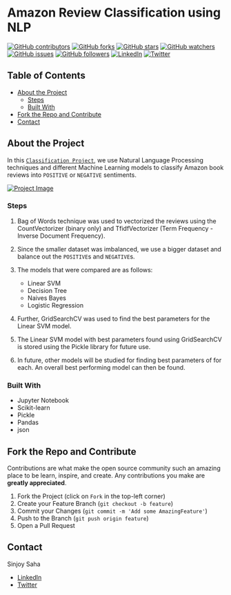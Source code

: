# Amazon Review Classification using NLP

[![GitHub contributors](https://img.shields.io/github/contributors/sinjoysaha/Amazon-Reviews-NLP.svg)](https://GitHub.com/sinjoysaha/Amazon-Reviews-NLP/graphs/contributors/)
[![GitHub forks](https://img.shields.io/github/forks/sinjoysaha/Amazon-Reviews-NLP.svg)](https://GitHub.com/sinjoysaha/Amazon-Reviews-NLP/network/)
[![GitHub stars](https://img.shields.io/github/stars/sinjoysaha/Amazon-Reviews-NLP.svg)](https://GitHub.com/sinjoysaha/Amazon-Reviews-NLP/stargazers/)
[![GitHub watchers](https://img.shields.io/github/watchers/sinjoysaha/Amazon-Reviews-NLP.svg)](https://GitHub.com/sinjoysaha/Amazon-Reviews-NLP/watchers/)
[![GitHub issues](https://img.shields.io/github/issues/sinjoysaha/Amazon-Reviews-NLP.svg)](https://GitHub.com/sinjoysaha/Amazon-Reviews-NLP/issues/)
[![GitHub followers](https://img.shields.io/github/followers/sinjoysaha.svg)](https://github.com/sinjoysaha?tab=followers)
[![LinkedIn](https://img.shields.io/badge/-LinkedIn-black.svg?style=flat-square&logo=linkedin&color=545454)](https://linkedin.com/in/sinjoysaha)
[![Twitter](https://img.shields.io/badge/-Twitter-blue.svg?style=flat-square&logo=twitter&color=b3e0ff)](https://twitter.com/SinjoySaha)

## Table of Contents

* [About the Project](#about-the-project)
  * [Steps](#steps)
  * [Built With](#built-with)
* [Fork the Repo and Contribute](#Fork-the-Repo-and-Contribute)
* [Contact](#contact)

## About the Project

In this [`Classification Project`](https://github.com/sinjoysaha/Amazon-Reviews-NLP), we use Natural Language Processing techniques and different Machine Learning models to classify Amazon book reviews into `POSITIVE` or `NEGATIVE` sentiments.

[![Project Image](docs/images/Amazon-Reviews-NLP-projectimage.png)](https://github.com/sinjoysaha/Amazon-Reviews-NLP/blob/main/docs/images/image1.png)

### Steps

1. Bag of Words technique was used to vectorized the reviews using the CountVectorizer (binary only) and TfidfVectorizer (Term Frequency - Inverse Document Frequency).

2. Since the smaller dataset was imbalanced, we use a bigger dataset and balance out the `POSITIVE`s and `NEGATIVE`s.

3. The models that were compared are as follows:
    - Linear SVM
    - Decision Tree
    - Naives Bayes
    - Logistic Regression

4. Further, GridSearchCV was used to find the best parameters for the Linear SVM model.

5. The Linear SVM model with best parameters found using GridSearchCV is stored using the Pickle library for future use.

6. In future, other models will be studied for finding best parameters of for each. An overall best performing model can then be found.

### Built With

* Jupyter Notebook
* Scikit-learn
* Pickle
* Pandas
* json

## Fork the Repo and Contribute

Contributions are what make the open source community such an amazing place to be learn, inspire, and create. Any contributions you make are **greatly appreciated**.

1. Fork the Project (click on `Fork` in the top-left corner)
2. Create your Feature Branch (`git checkout -b feature`)
3. Commit your Changes (`git commit -m 'Add some AmazingFeature'`)
4. Push to the Branch (`git push origin feature`)
5. Open a Pull Request

## Contact

Sinjoy Saha
  * [LinkedIn](https://linkedin.com/in/sinjoysaha)
  * [Twitter](https://twitter.com/SinjoySaha)
